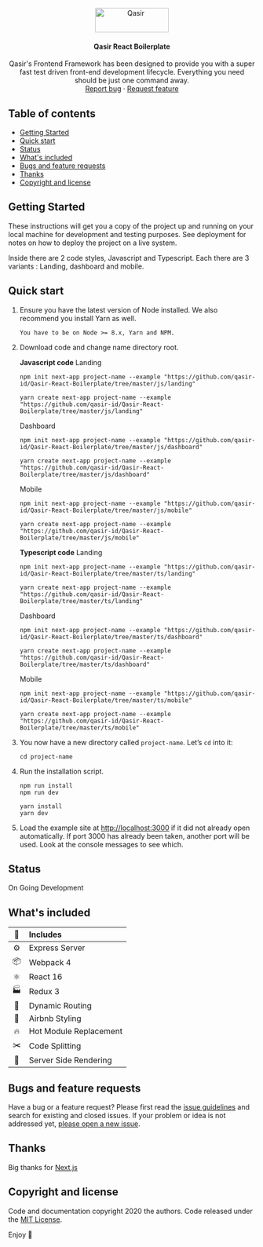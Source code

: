 <p align="center">
  <a href="https://example.com/">
    <img src="https://www.qasir.id/assets/v2/images/logo.svg" alt="Qasir" width=150 height=50>
  </a>

  <h4 align="center">Qasir React Boilerplate</h4>

  <p align="center">
    Qasir's Frontend Framework has been designed to provide you with a super fast test driven front-end development lifecycle. Everything you need should be just one command away.
    <br>
    <a href="https://github.com/qasir-id/Qasir-React-Boilerplate/issues/new?template=bug.md">Report bug</a>
    ·
    <a href="https://github.com/qasir-id/Qasir-React-Boilerplate/issues/new?template=feature.md&labels=feature">Request feature</a>
  </p>
</p>

## Table of contents

- [Getting Started](#getting-started)
- [Quick start](#quick-start)
- [Status](#status)
- [What's included](#whats-included)
- [Bugs and feature requests](#bugs-and-feature-requests)
- [Thanks](#thanks)
- [Copyright and license](#copyright-and-license)

## Getting Started

These instructions will get you a copy of the project up and running on your local machine for development and testing purposes. See deployment for notes on how to deploy the project on a live system.

Inside there are 2 code styles, Javascript and Typescript. Each there are 3 variants : Landing, dashboard and mobile.

## Quick start

1.  Ensure you have the latest version of Node installed. We also recommend you install Yarn as well.

    ```
    You have to be on Node >= 8.x, Yarn and NPM.
    ```

2.  Download code and change name directory root.

    **Javascript code**
    Landing

    ```
    npm init next-app project-name --example "https://github.com/qasir-id/Qasir-React-Boilerplate/tree/master/js/landing"
    ```

    ```
    yarn create next-app project-name --example "https://github.com/qasir-id/Qasir-React-Boilerplate/tree/master/js/landing"
    ```

    Dashboard

    ```
    npm init next-app project-name --example "https://github.com/qasir-id/Qasir-React-Boilerplate/tree/master/js/dashboard"
    ```

    ```
    yarn create next-app project-name --example "https://github.com/qasir-id/Qasir-React-Boilerplate/tree/master/js/dashboard"
    ```

    Mobile

    ```
    npm init next-app project-name --example "https://github.com/qasir-id/Qasir-React-Boilerplate/tree/master/js/mobile"
    ```

    ```
    yarn create next-app project-name --example "https://github.com/qasir-id/Qasir-React-Boilerplate/tree/master/js/mobile"
    ```

    **Typescript code**
    Landing

    ```
    npm init next-app project-name --example "https://github.com/qasir-id/Qasir-React-Boilerplate/tree/master/ts/landing"
    ```

    ```
    yarn create next-app project-name --example "https://github.com/qasir-id/Qasir-React-Boilerplate/tree/master/ts/landing"
    ```

    Dashboard

    ```
    npm init next-app project-name --example "https://github.com/qasir-id/Qasir-React-Boilerplate/tree/master/ts/dashboard"
    ```

    ```
    yarn create next-app project-name --example "https://github.com/qasir-id/Qasir-React-Boilerplate/tree/master/ts/dashboard"
    ```

    Mobile

    ```
    npm init next-app project-name --example "https://github.com/qasir-id/Qasir-React-Boilerplate/tree/master/ts/mobile"
    ```

    ```
    yarn create next-app project-name --example "https://github.com/qasir-id/Qasir-React-Boilerplate/tree/master/ts/mobile"
    ```

3.  You now have a new directory called `project-name`. Let’s `cd` into it:

    ```
    cd project-name
    ```

4.  Run the installation script.

    ```
    npm run install
    npm run dev
    ```

    ```
    yarn install
    yarn dev
    ```

5.  Load the example site at [http://localhost:3000](http://localhost:3000) if it did not already open automatically. If port 3000 has already been taken, another port will be used. Look at the console messages to see which.

## Status

On Going Development

## What's included

|      :metal:      | Includes               |
| :---------------: | :--------------------- |
|      :gear:       | Express Server         |
|        📦         | Webpack 4              |
|         ⚛         | React 16               |
|     :factory:     | Redux 3                |
|      :robot:      | Dynamic Routing        |
| :sparkling_heart: | Airbnb Styling         |
|      :fire:       | Hot Module Replacement |
|    :scissors:     | Code Splitting         |
|    :hamburger:    | Server Side Rendering  |

## Bugs and feature requests

Have a bug or a feature request? Please first read the [issue guidelines](https://github.com/qasir-id/Qasir-React-Boilerplate/blob/master/CONTRIBUTING.md) and search for existing and closed issues. If your problem or idea is not addressed yet, [please open a new issue](https://github.com/qasir-id/Qasir-React-Boilerplate/issues/new).

## Thanks

Big thanks for [Next.js](https://nextjs.org/)

## Copyright and license

Code and documentation copyright 2020 the authors. Code released under the [MIT License](https://github.com/qasir-id/Qasir-React-Boilerplate/blob/master/LICENSE).

Enjoy :metal:
